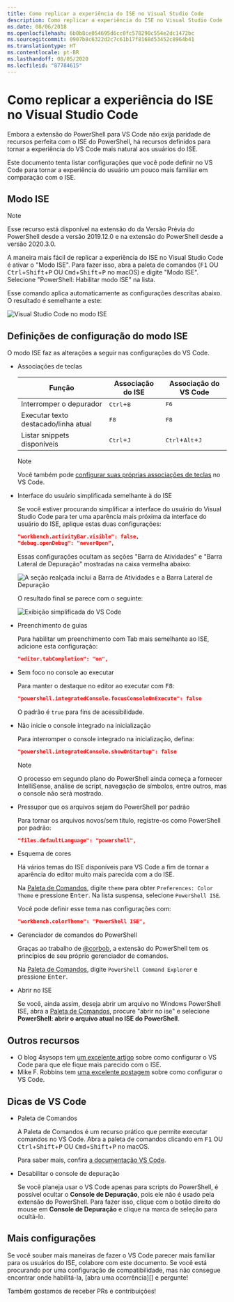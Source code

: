 ```yaml
---
title: Como replicar a experiência do ISE no Visual Studio Code
description: Como replicar a experiência do ISE no Visual Studio Code
ms.date: 08/06/2018
ms.openlocfilehash: 6b0b8ce054695d6cc0fc578290c554e2dc1472bc
ms.sourcegitcommit: 0907b8c6322d2c7c61b17f8168d53452c8964b41
ms.translationtype: HT
ms.contentlocale: pt-BR
ms.lasthandoff: 08/05/2020
ms.locfileid: "87784615"
---
```

# <a name="how-to-replicate-the-ise-experience-in-visual-studio-code"></a>Como replicar a experiência do ISE no Visual Studio Code

Embora a extensão do PowerShell para VS Code não exija paridade de recursos perfeita com o ISE do PowerShell, há recursos definidos para tornar a experiência do VS Code mais natural aos usuários do ISE.

Este documento tenta listar configurações que você pode definir no VS Code para tornar a experiência do usuário um pouco mais familiar em comparação com o ISE.

## <a name="ise-mode"></a>Modo ISE

> [!NOTE]
> Esse recurso está disponível na extensão do da Versão Prévia do PowerShell desde a versão 2019.12.0 e na extensão do PowerShell desde a versão 2020.3.0.

A maneira mais fácil de replicar a experiência do ISE no Visual Studio Code é ativar o "Modo ISE".
Para fazer isso, abra a paleta de comandos (<kbd>F1</kbd> OU <kbd>Ctrl</kbd>+<kbd>Shift</kbd>+<kbd>P</kbd> OU <kbd>Cmd</kbd>+<kbd>Shift</kbd>+<kbd>P</kbd> no macOS) e digite "Modo ISE". Selecione "PowerShell: Habilitar modo ISE" na lista.

Esse comando aplica automaticamente as configurações descritas abaixo. O resultado é semelhante a este:

![Visual Studio Code no modo ISE](media/How-To-Replicate-the-ISE-Experience-In-VSCode/3-ise-mode.png)

## <a name="ise-mode-configuration-settings"></a>Definições de configuração do modo ISE

O modo ISE faz as alterações a seguir nas configurações do VS Code.

- Associações de teclas

  |               Função                |         Associação do ISE          |              Associação do VS Code                |
  | ------------------------------------- | ---------------------------- | ------------------------------------------- |
  | Interromper o depurador          | <kbd>Ctrl</kbd>+<kbd>B</kbd> | <kbd>F6</kbd>                               |
  | Executar texto destacado/linha atual | <kbd>F8</kbd>                | <kbd>F8</kbd>                               |
  | Listar snippets disponíveis               | <kbd>Ctrl</kbd>+<kbd>J</kbd> | <kbd>Ctrl</kbd>+<kbd>Alt</kbd>+<kbd>J</kbd> |

  > [!NOTE]
  > Você também pode [configurar suas próprias associações de teclas](https://code.visualstudio.com/docs/getstarted/keybindings#_custom-keybindings-for-refactorings) no VS Code.

- Interface do usuário simplificada semelhante à do ISE

  Se você estiver procurando simplificar a interface do usuário do Visual Studio Code para ter uma aparência mais próxima da interface do usuário do ISE, aplique estas duas configurações:

  ```json
  "workbench.activityBar.visible": false,
  "debug.openDebug": "neverOpen",
  ```

  Essas configurações ocultam as seções "Barra de Atividades" e "Barra Lateral de Depuração" mostradas na caixa vermelha abaixo:

  ![A seção realçada inclui a Barra de Atividades e a Barra Lateral de Depuração](media/How-To-Replicate-the-ISE-Experience-In-VSCode/1-highlighted-sidebar.png)

  O resultado final se parece com o seguinte:

  ![Exibição simplificada do VS Code](media/How-To-Replicate-the-ISE-Experience-In-VSCode/2-simplified-ui.png)

- Preenchimento de guias

  Para habilitar um preenchimento com Tab mais semelhante ao ISE, adicione esta configuração:

  ```json
  "editor.tabCompletion": "on",
  ```

- Sem foco no console ao executar

  Para manter o destaque no editor ao executar com <kbd>F8</kbd>:

  ```json
  "powershell.integratedConsole.focusConsoleOnExecute": false
  ```

  O padrão é `true` para fins de acessibilidade.

- Não inicie o console integrado na inicialização

  Para interromper o console integrado na inicialização, defina:

  ```json
  "powershell.integratedConsole.showOnStartup": false
  ```

  > [!NOTE]
  > O processo em segundo plano do PowerShell ainda começa a fornecer IntelliSense, análise de script, navegação de símbolos, entre outros, mas o console não será mostrado.

- Pressupor que os arquivos sejam do PowerShell por padrão

  Para tornar os arquivos novos/sem título, registre-os como PowerShell por padrão:

  ```json
  "files.defaultLanguage": "powershell",
  ```

- Esquema de cores

  Há vários temas do ISE disponíveis para VS Code a fim de tornar a aparência do editor muito mais parecida com a do ISE.

  Na [Paleta de Comandos][], digite `theme` para obter `Preferences: Color Theme` e pressione <kbd>Enter</kbd>. Na lista suspensa, selecione `PowerShell ISE`.

  Você pode definir esse tema nas configurações com:

  ```json
  "workbench.colorTheme": "PowerShell ISE",
  ```

- Gerenciador de comandos do PowerShell

  Graças ao trabalho de [@corbob](https://github.com/corbob), a extensão do PowerShell tem os princípios de seu próprio gerenciador de comandos.

  Na [Paleta de Comandos][], digite `PowerShell Command Explorer` e pressione <kbd>Enter</kbd>.

- Abrir no ISE

  Se você, ainda assim, deseja abrir um arquivo no Windows PowerShell ISE, abra a [Paleta de Comandos][], procure "abrir no ise" e selecione **PowerShell: abrir o arquivo atual no ISE do PowerShell**.

## <a name="other-resources"></a>Outros recursos

- O blog 4sysops tem [um excelente artigo][4sysops] sobre como configurar o VS Code para que ele fique mais parecido com o ISE.
- Mike F. Robbins tem [uma excelente postagem][mikefrobbins] sobre como configurar o VS Code.
<!-- - Learn PowerShell has [an excellent write up][learnpwsh] setup for PowerShell. -->

## <a name="vs-code-tips"></a>Dicas de VS Code

- Paleta de Comandos

  A Paleta de Comandos é um recurso prático que permite executar comandos no VS Code. Abra a paleta de comandos clicando em <kbd>F1</kbd> OU <kbd>Ctrl</kbd>+<kbd>Shift</kbd>+<kbd>P</kbd> OU <kbd>Cmd</kbd>+<kbd>Shift</kbd>+<kbd>P</kbd> no macOS.

  Para saber mais, confira [a documentação VS Code][vsc-docs].

- Desabilitar o console de depuração

  Se você planeja usar o VS Code apenas para scripts do PowerShell, é possível ocultar o **Console de Depuração**, pois ele não é usado pela extensão do PowerShell. Para fazer isso, clique com o botão direito do mouse em **Console de Depuração** e clique na marca de seleção para ocultá-lo.

## <a name="more-settings"></a>Mais configurações

Se você souber mais maneiras de fazer o VS Code parecer mais familiar para os usuários do ISE, colabore com este documento. Se você está procurando por uma configuração de compatibilidade, mas não consegue encontrar onde habilitá-la, [abra uma ocorrência][] e pergunte!

Também gostamos de receber PRs e contribuições!

<!-- link references -->
[vsc-docs]: https://code.visualstudio.com/docs/getstarted/userinterface#_command-palette
[Paleta de comandos]: #vs-code-tips
[abrir um problema]: https://github.com/PowerShell/VSCode-powershell/issues/new/choose

[4sysops]: https://4sysops.com/archives/make-visual-studio-code-look-and-behave-like-powershell-ise/
[mikefrobbins]: https://mikefrobbins.com/2017/08/24/how-to-install-visual-studio-code-and-configure-it-as-a-replacement-for-the-powershell-ise/
[learnpwsh]: https://www.learnpwsh.com/setup-vs-code-for-powershell/
